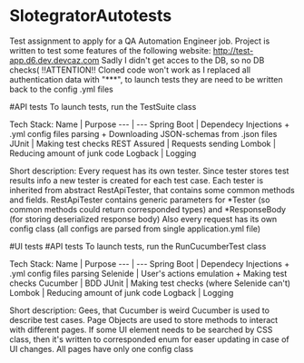 # SlotegratorAutotests
Test assignment to apply for a QA Automation Engineer job. Project is written to test some features of the following website: http://test-app.d6.dev.devcaz.com
Sadly I didn't get acces to the DB, so no DB checks(
!!ATTENTION!! Cloned code won't work as I replaced all authentication data with "***", to launch tests they are need to be written back to the config .yml files

#API tests
To launch tests, run the TestSuite class

Tech Stack:
Name | Purpose
--- | --- 
Spring Boot | Dependecy Injections + .yml config files parsing + Downloading JSON-schemas from .json files
JUnit | Making test checks
REST Assured | Requests sending
Lombok | Reducing amount of junk code
Logback | Logging

Short description:
Every request has its own tester. Since tester stores test results info a new tester is created for each test case. Each tester is inherited from abstract RestApiTester, that contains some common methods and fields. RestApiTester contains generic parameters for *Tester (so common methods could return corresponded types) and *ResponseBody (for storing deserialized response body)
Also every request has its own config class (all configs are parsed from single application.yml file)

#UI tests
#API tests
To launch tests, run the RunCucumberTest class

Tech Stack:
Name | Purpose
--- | --- 
Spring Boot | Dependecy Injections + .yml config files parsing
Selenide | User's actions emulation + Making test checks
Cucumber | BDD
JUnit | Making test checks (where Selenide can't)
Lombok | Reducing amount of junk code
Logback | Logging

Short description:
Gees, that Cucumber is weird
Cucumber is used to describe test cases. Page Objects are used to store methods to interact with different pages. If some UI element needs to be searched by CSS class, then it's written to corresponded enum for easer updating in case of UI changes. All pages have only one config class
